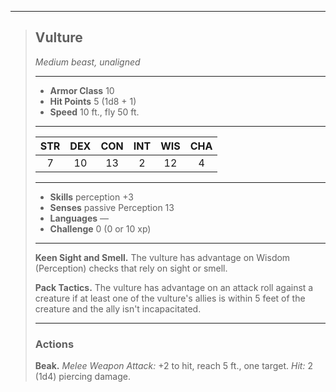 ***
> ## Vulture
> *Medium beast, unaligned*
> 
> ***
> 
> - **Armor Class** 10
> - **Hit Points** 5 (1d8 + 1)
> - **Speed** 10 ft., fly 50 ft.
> 
> ***
> 
> |STR|DEX|CON|INT|WIS|CHA|
> |:---:|:---:|:---:|:---:|:---:|:---:|
> |7|10|13|2|12|4|
> 
> ***
> 
> - **Skills** perception +3
> - **Senses** passive Perception 13
> - **Languages** —
> - **Challenge** 0 (0 or 10 xp)
> 
> ***
> 
> **Keen Sight and Smell.** The vulture has advantage on Wisdom (Perception) checks that rely on sight or smell.
> 
> **Pack Tactics.** The vulture has advantage on an attack roll against a creature if at least one of the vulture's allies is within 5 feet of the creature and the ally isn't incapacitated.
> 
> ***
> 
> ### Actions
> **Beak.** *Melee Weapon Attack:* +2 to hit, reach 5 ft., one target. *Hit:* 2 (1d4) piercing damage.